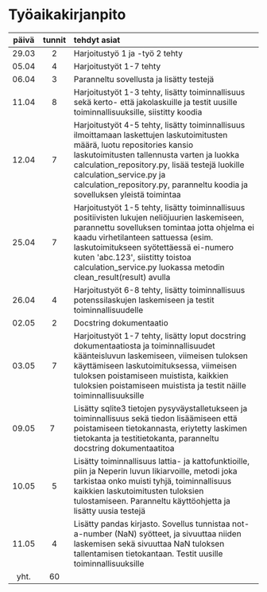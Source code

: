 # Työaikakirjanpito

| päivä | tunnit | tehdyt asiat |
| :----:|:---:   | :-----|
| 29.03 | 2  | Harjoitustyö 1 ja -työ 2 tehty |
| 05.04 | 4  | Harjoitustyöt 1-7 tehty |
| 06.04 | 3  | Paranneltu sovellusta ja lisätty testejä |
| 11.04 | 8  | Harjoitustyöt 1-3 tehty, lisätty toiminnallisuus sekä kerto- että jakolaskuille ja testit uusille toiminnallisuuksille, siistitty koodia |
| 12.04 | 7  | Harjoitustyöt 4-5 tehty, lisätty toiminnallisuus ilmoittamaan laskettujen laskutoimitusten määrä, luotu repositories kansio laskutoimitusten tallennusta varten ja luokka calculation_repository.py, lisää testejä luokille calculation_service.py ja calculation_repository.py, paranneltu koodia ja sovelluksen yleistä toimintaa |
| 25.04 | 7  | Harjoitustyöt 1-5 tehty, lisätty toiminnallisuus positiivisten lukujen neliöjuurien laskemiseen, parannettu sovelluksen tomintaa jotta ohjelma ei kaadu virhetilanteen sattuessa (esim. laskutoimitukseen syötettäessä ei-numero kuten 'abc.123', siistitty toistoa calculation_service.py luokassa metodin clean_result(result) avulla |
| 26.04 | 4  | Harjoitustyöt 6-8 tehty, lisätty toiminnallisuus potenssilaskujen laskemiseen ja testit toiminnallisuudelle |
| 02.05 | 2  | Docstring dokumentaatio |
| 03.05 | 7  | Harjoitustyöt 1-7 tehty, lisätty loput docstring dokumentaatiosta ja toiminnallisuudet käänteisluvun laskemiseen, viimeisen tuloksen käyttämiseen laskutoimituksessa, viimeisen tuloksen poistamiseen muistista, kaikkien tuloksien poistamiseen muistista ja testit näille toiminnallisuuksille | 
| 09.05 | 7  | Lisätty sqlite3 tietojen pysyväystalletukseen ja toiminnallisuus sekä tiedon lisäämiseen että poistamiseen tietokannasta, eriytetty laskimen tietokanta ja testitietokanta, paranneltu docstring dokumentaatitoa |
| 10.05 | 5  | Lisätty toiminnallisuus lattia- ja kattofunktioille, piin ja Neperin luvun likiarvoille, metodi joka tarkistaa onko muisti tyhjä, toiminnallisuus kaikkien laskutoimitusten tuloksien tulostamiseen.  Paranneltu käyttöohjetta ja lisätty uusia testejä |
| 11.05 | 4  | Lisätty pandas kirjasto.  Sovellus tunnistaa not-a-number (NaN) syötteet, ja sivuuttaa niiden laskemisen sekä sivuuttaa NaN tuloksen tallentamisen tietokantaan.  Testit uusille toiminnallisuuksille |
| yht.  | 60 |  |
